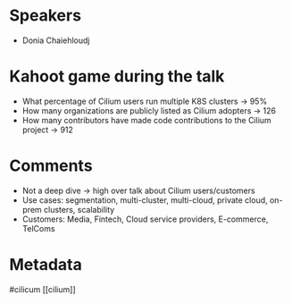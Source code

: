 # Speakers
* Donia Chaiehloudj
# Kahoot game during the talk
* What percentage of Cilium users run multiple K8S clusters -> 95%
* How many organizations are publicly listed as Cilium adopters -> 126 
* How many contributors have made code contributions to the Cilium project -> 912
# Comments
* Not a deep dive -> high over talk about Cilium users/customers
* Use cases: segmentation, multi-cluster, multi-cloud, private cloud, on-prem clusters, scalability
* Customers: Media, Fintech, Cloud service providers, E-commerce, TelComs

# Metadata
#cilicum 
[[cilium]] 